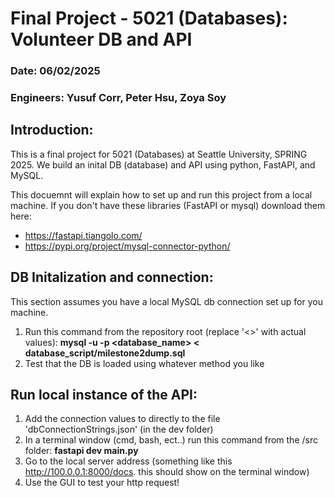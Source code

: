 # Final Project - 5021 (Databases): Volunteer DB and API
### Date: 06/02/2025
### Engineers: Yusuf Corr, Peter Hsu, Zoya Soy

## Introduction: 
This is a final project for 5021 (Databases) at Seattle University, SPRING 2025. We build an inital DB (database) and API using python, FastAPI, and MySQL.

This docuemnt will explain how to set up and run this project from a local machine. If you don't have these libraries (FastAPI or mysql) download them here:
  - https://fastapi.tiangolo.com/
  - https://pypi.org/project/mysql-connector-python/


## DB Initalization and connection:

This section assumes you have a local MySQL db connection set up for you machine. 

1. Run this command from the repository root (replace '<>' with actual values): **mysql -u <username> -p <password> <database_name> < database_script/milestone2dump.sql**
2. Test that the DB is loaded using whatever method you like

## Run local instance of the API:
1. Add the connection values to directly to the file 'dbConnectionStrings.json' (in the dev folder)
2. In a terminal window (cmd, bash, ect..) run this command from the /src folder: **fastapi dev main.py**
3. Go to the local server address (something like this  http://100.0.0.1:8000/docs. this should show on the terminal window)
4. Use the GUI to test your http request!
